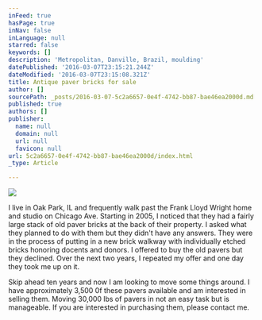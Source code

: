 ```yaml
---
inFeed: true
hasPage: true
inNav: false
inLanguage: null
starred: false
keywords: []
description: 'Metropolitan, Danville, Brazil, moulding'
datePublished: '2016-03-07T23:15:21.244Z'
dateModified: '2016-03-07T23:15:08.321Z'
title: Antique paver bricks for sale
author: []
sourcePath: _posts/2016-03-07-5c2a6657-0e4f-4742-bb87-bae46ea2000d.md
published: true
authors: []
publisher:
  name: null
  domain: null
  url: null
  favicon: null
url: 5c2a6657-0e4f-4742-bb87-bae46ea2000d/index.html
_type: Article

---
```

![](https://the-grid-user-content.s3-us-west-2.amazonaws.com/b41add25-9e71-4c3d-99a2-42bd23d335d8.jpg)

I live in Oak Park, IL and frequently walk past the Frank Lloyd Wright home and studio on Chicago Ave.  Starting in 2005, I noticed that they had a fairly large stack of old paver bricks at the back of their property.  I asked what they planned to do with them but they didn't have any answers.  They were in the process of putting in a new brick walkway with individually etched bricks honoring docents and donors.  I offered to buy the old pavers but they declined.  Over the next two years, I repeated my offer and one day they took me up on it.  

Skip ahead ten years and now I am looking to move some things around.  I have approximately 3,500 0f these pavers available and am interested in selling them.  Moving 30,000 lbs of pavers in not an easy task but is manageable.  If you are interested in purchasing them, please contact me.
